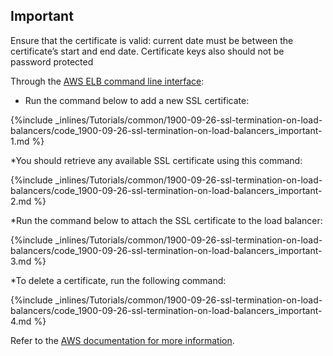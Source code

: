 

## Important

Ensure that the certificate is valid: current date must be between the certificate’s start and end date. Certificate keys also should not be password protected




Through the [AWS ELB command line interface](http://aws.amazon.com/developertools/2536):

*   Run the command below to add a new SSL certificate:



{%include _inlines/Tutorials/common/1900-09-26-ssl-termination-on-load-balancers/code_1900-09-26-ssl-termination-on-load-balancers_important-1.md %}




*You should retrieve any available SSL certificate using this command:



{%include _inlines/Tutorials/common/1900-09-26-ssl-termination-on-load-balancers/code_1900-09-26-ssl-termination-on-load-balancers_important-2.md %}




*Run the command below to attach the SSL certificate to the load balancer:



{%include _inlines/Tutorials/common/1900-09-26-ssl-termination-on-load-balancers/code_1900-09-26-ssl-termination-on-load-balancers_important-3.md %}




*To delete a certificate, run the following command:



{%include _inlines/Tutorials/common/1900-09-26-ssl-termination-on-load-balancers/code_1900-09-26-ssl-termination-on-load-balancers_important-4.md %}




Refer to the [AWS documentation for more information](http://docs.aws.amazon.com/IAM/latest/UserGuide/InstallCert.html).


